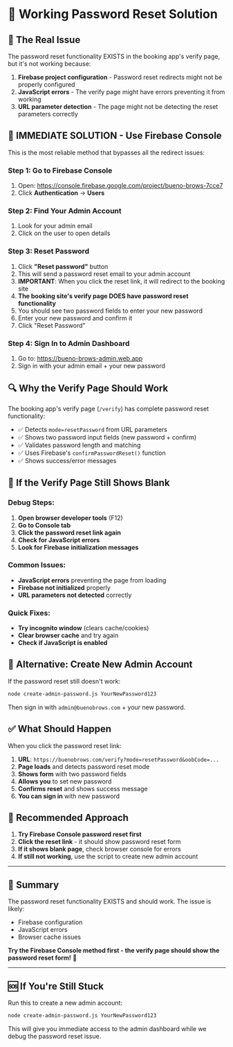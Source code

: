 # 🚀 Working Password Reset Solution

## 🎯 The Real Issue

The password reset functionality EXISTS in the booking app's verify page, but it's not working because:

1. **Firebase project configuration** - Password reset redirects might not be properly configured
2. **JavaScript errors** - The verify page might have errors preventing it from working
3. **URL parameter detection** - The page might not be detecting the reset parameters correctly

## 🚀 **IMMEDIATE SOLUTION - Use Firebase Console**

This is the most reliable method that bypasses all the redirect issues:

### **Step 1: Go to Firebase Console**
1. Open: https://console.firebase.google.com/project/bueno-brows-7cce7
2. Click **Authentication** → **Users**

### **Step 2: Find Your Admin Account**
1. Look for your admin email
2. Click on the user to open details

### **Step 3: Reset Password**
1. Click **"Reset password"** button
2. This will send a password reset email to your admin account
3. **IMPORTANT**: When you click the reset link, it will redirect to the booking site
4. **The booking site's verify page DOES have password reset functionality**
5. You should see two password fields to enter your new password
6. Enter your new password and confirm it
7. Click "Reset Password"

### **Step 4: Sign In to Admin Dashboard**
1. Go to: https://bueno-brows-admin.web.app
2. Sign in with your admin email + your new password

## 🔍 **Why the Verify Page Should Work**

The booking app's verify page (`/verify`) has complete password reset functionality:

- ✅ Detects `mode=resetPassword` from URL parameters
- ✅ Shows two password input fields (new password + confirm)
- ✅ Validates password length and matching
- ✅ Uses Firebase's `confirmPasswordReset()` function
- ✅ Shows success/error messages

## 🚨 **If the Verify Page Still Shows Blank**

### **Debug Steps:**
1. **Open browser developer tools** (F12)
2. **Go to Console tab**
3. **Click the password reset link again**
4. **Check for JavaScript errors**
5. **Look for Firebase initialization messages**

### **Common Issues:**
- **JavaScript errors** preventing the page from loading
- **Firebase not initialized** properly
- **URL parameters not detected** correctly

### **Quick Fixes:**
- **Try incognito window** (clears cache/cookies)
- **Clear browser cache** and try again
- **Check if JavaScript is enabled**

## 🎯 **Alternative: Create New Admin Account**

If the password reset still doesn't work:

```bash
node create-admin-password.js YourNewPassword123
```

Then sign in with `admin@buenobrows.com` + your new password.

## ✅ **What Should Happen**

When you click the password reset link:

1. **URL**: `https://buenobrows.com/verify?mode=resetPassword&oobCode=...`
2. **Page loads** and detects password reset mode
3. **Shows form** with two password fields
4. **Allows you** to set new password
5. **Confirms reset** and shows success message
6. **You can sign in** with new password

## 🚀 **Recommended Approach**

1. **Try Firebase Console password reset first**
2. **Click the reset link** - it should show password reset form
3. **If it shows blank page**, check browser console for errors
4. **If still not working**, use the script to create new admin account

---

## 🎯 **Summary**

The password reset functionality EXISTS and should work. The issue is likely:
- Firebase configuration
- JavaScript errors
- Browser cache issues

**Try the Firebase Console method first - the verify page should show the password reset form!** 🚀

---

## 🆘 **If You're Still Stuck**

Run this to create a new admin account:
```bash
node create-admin-password.js YourNewPassword123
```

This will give you immediate access to the admin dashboard while we debug the password reset issue.
